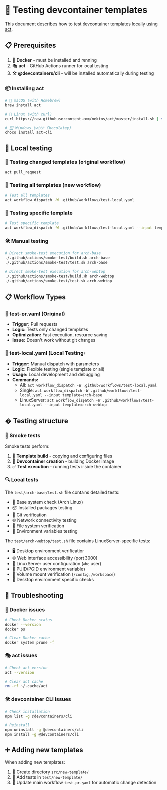 # 🧪 Testing devcontainer templates

This document describes how to test devcontainer templates locally using [act](https://github.com/nektos/act).

## 📋 Prerequisites

1. 🐳 **Docker** - must be installed and running
2. 🎭 **act** - GitHub Actions runner for local testing
3. 🛠️ **@devcontainers/cli** - will be installed automatically during testing

### 📦 Installing act

```bash
# 🍎 macOS (with Homebrew)
brew install act

# 🐧 Linux (with curl)
curl https://raw.githubusercontent.com/nektos/act/master/install.sh | sudo bash

# 🪟 Windows (with Chocolatey)
choco install act-cli
```

## 🚀 Local testing

### 🔄 Testing changed templates (original workflow)

```bash
act pull_request
```

### 🧪 Testing all templates (new workflow)

```bash
# Test all templates
act workflow_dispatch -W .github/workflows/test-local.yaml
```

### 🎯 Testing specific template

```bash
# Test specific template
act workflow_dispatch -W .github/workflows/test-local.yaml --input template=arch-webtop
```

### 🛠️ Manual testing

```bash
# Direct smoke-test execution for arch-base
./.github/actions/smoke-test/build.sh arch-base
./.github/actions/smoke-test/test.sh arch-base

# Direct smoke-test execution for arch-webtop
./.github/actions/smoke-test/build.sh arch-webtop
./.github/actions/smoke-test/test.sh arch-webtop
```

## 📋 Workflow Types

### 🔄 test-pr.yaml (Original)

- **Trigger:** Pull requests
- **Logic:** Tests only changed templates
- **Optimization:** Fast execution, resource saving
- **Issue:** Doesn't work without git changes

### 🎯 test-local.yaml (Local Testing)

- **Trigger:** Manual dispatch with parameters
- **Logic:** Flexible testing (single template or all)
- **Usage:** Local development and debugging
- **Commands:**
  - All: `act workflow_dispatch -W .github/workflows/test-local.yaml`
  - Single: `act workflow_dispatch -W .github/workflows/test-local.yaml --input template=arch-base`
  - LinuxServer: `act workflow_dispatch -W .github/workflows/test-local.yaml --input template=arch-webtop`

## �️ Testing structure

### 💨 Smoke tests

Smoke tests perform:

1. 🔨 **Template build** - copying and configuring files
2. 🐳 **Devcontainer creation** - building Docker image
3. ✅ **Test execution** - running tests inside the container

### 🔍 Local tests

The `test/arch-base/test.sh` file contains detailed tests:

- 🐧 Base system check (Arch Linux)
- 📦 Installed packages testing
- 🔧 Git verification
- 🌐 Network connectivity testing
- 📁 File system verification
- 🔧 Environment variables testing

The `test/arch-webtop/test.sh` file contains LinuxServer-specific tests:

- 🖥️ Desktop environment verification
- 🌐 Web interface accessibility (port 3000)
- 👤 LinuxServer user configuration (`abc` user)
- 🔧 PUID/PGID environment variables
- 📁 Volume mount verification (`/config`, `/workspace`)
- 🎨 Desktop environment specific checks

## 🔧 Troubleshooting

### 🐳 Docker issues

```bash
# Check Docker status
docker --version
docker ps

# Clear Docker cache
docker system prune -f
```

### 🎭 act issues

```bash
# Check act version
act --version

# Clear act cache
rm -rf ~/.cache/act
```

### 🛠️ devcontainer CLI issues

```bash
# Check installation
npm list -g @devcontainers/cli

# Reinstall
npm uninstall -g @devcontainers/cli
npm install -g @devcontainers/cli
```

## ➕ Adding new templates

When adding new templates:

1. 📁 Create directory `src/new-template/`
2. 🧪 Add tests in `test/new-template/`
3. 🔄 Update main workflow `test-pr.yaml` for automatic change detection
